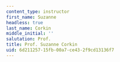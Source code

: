 ```yaml
---
content_type: instructor
first_name: Suzanne
headless: true
last_name: Corkin
middle_initial: ''
salutation: Prof.
title: Prof. Suzanne Corkin
uid: 6d211257-15fb-00a7-ce43-2f9cd13136f7
---
```

